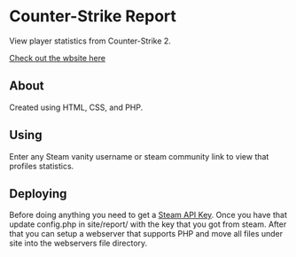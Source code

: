 # Counter-Strike Report
View player statistics from Counter-Strike 2.

[Check out the wbsite here](https://csreport.cc)

## About
Created using HTML, CSS, and PHP.

## Using
Enter any Steam vanity username or steam community link to view that profiles statistics.

## Deploying
Before doing anything you need to get a [Steam API Key](https://steamcommunity.com/dev/apikey). Once you have that update config.php in site/report/ with the key that you got from steam. After that you can setup a webserver that supports PHP and move all files under site into the webservers file directory.
